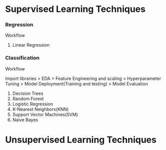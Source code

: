 # Supervised Learning Techniques

### Regression

Workflow 
1. Linear Regression


### Classification

Workflow

Import libraries > EDA > Feature Engineering and scaling > Hyperparameter Tuning > Model Deployment(Training and testing) > Model Evaluation

1. Decision Trees
2. Random Forest
3. Logistic Regression
4. K-Nearest Neighbors(KNN)
5. Support Vector Machines(SVM)
6. Naive Bayes 

# Unsupervised Learning Techniques
